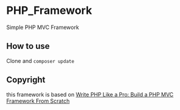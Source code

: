 # PHP_Framework
Simple PHP MVC Framework

## How to use

Clone and ``` composer update ```

## Copyright

this framework is based on [Write PHP Like a Pro: Build a PHP MVC Framework From Scratch](https://www.udemy.com/course/php-mvc-from-scratch)
